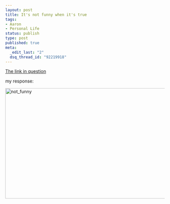 ```yaml
--- 
layout: post
title: It's not funny when it's true
tags: 
- Aaron
- Personal Life
status: publish
type: post
published: true
meta: 
  _edit_last: "2"
  dsq_thread_id: "92219918"
---
```

<a href="http://theoatmeal.com/comics/computers">The link in question</a>

my response:

<a href="http://brethorsting.com/wp-content/uploads/2009/12/not_funny.png"><img src="http://brethorsting.com/wp-content/uploads/2009/12/not_funny.png" alt="not_funny" title="not_funny" width="563" height="349" class="alignnone size-full wp-image-1400" /></a>

